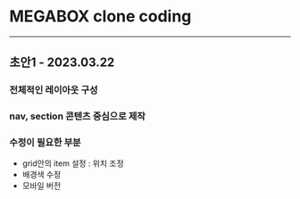 # MEGABOX clone coding

---

## 초안1 - 2023.03.22

### 전체적인 레이아웃 구성

### nav, section 콘텐츠 중심으로 제작

### 수정이 필요한 부분

- grid안의 item 설정 : 위치 조정
- 배경색 수정
- 모바일 버전
